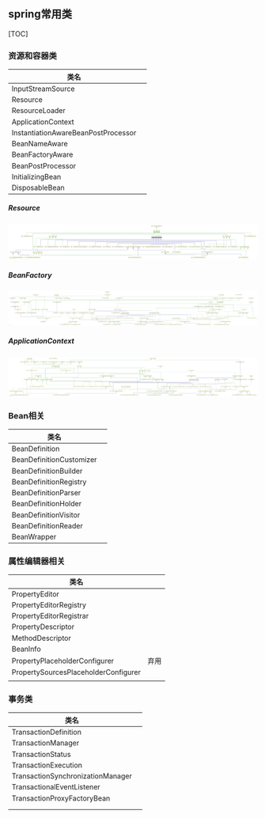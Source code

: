 ## spring常用类

[TOC]

### 资源和容器类

| 类名                                |      |
| ----------------------------------- | ---- |
| InputStreamSource                   |      |
| Resource                            |      |
| ResourceLoader                      |      |
| ApplicationContext                  |      |
| InstantiationAwareBeanPostProcessor |      |
| BeanNameAware                       |      |
| BeanFactoryAware                    |      |
| BeanPostProcessor                   |      |
| InitializingBean                    |      |
| DisposableBean                      |      |

##### Resource

![](..\image\spring\resource\Resource.png)

##### BeanFactory

![](../image\spring\resource\BeanFactory.jpg)

##### ApplicationContext

![](../image\spring\resource\ApplicationContext.jpg)

### Bean相关

| 类名                     |      |
| ------------------------ | ---- |
| BeanDefinition           |      |
| BeanDefinitionCustomizer |      |
| BeanDefinitionBuilder    |      |
| BeanDefinitionRegistry   |      |
| BeanDefinitionParser     |      |
| BeanDefinitionHolder     |      |
| BeanDefinitionVisitor    |      |
| BeanDefinitionReader     |      |
| BeanWrapper              |      |

### 属性编辑器相关

| 类名                                 |      |
| ------------------------------------ | ---- |
| PropertyEditor                       |      |
| PropertyEditorRegistry               |      |
| PropertyEditorRegistrar              |      |
| PropertyDescriptor                   |      |
| MethodDescriptor                     |      |
| BeanInfo                             |      |
| PropertyPlaceholderConfigurer        | 弃用 |
| PropertySourcesPlaceholderConfigurer |      |
|                                      |      |

### 事务类

| 类名                              |      |
| --------------------------------- | ---- |
| TransactionDefinition             |      |
| TransactionManager                |      |
| TransactionStatus                 |      |
| TransactionExecution              |      |
| TransactionSynchronizationManager |      |
| TransactionalEventListener        |      |
| TransactionProxyFactoryBean       |      |
|                                   |      |
|                                   |      |